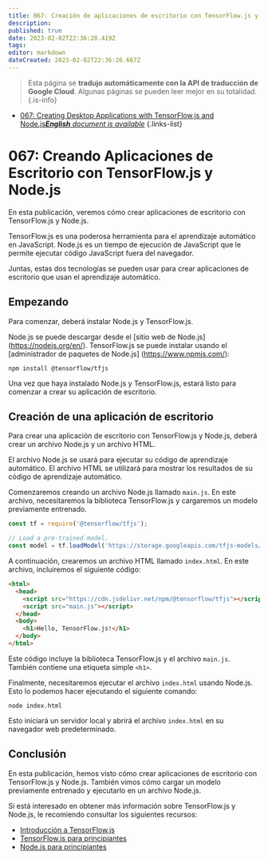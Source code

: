 ```yaml
---
title: 067: Creación de aplicaciones de escritorio con TensorFlow.js y Node.js
description: 
published: true
date: 2023-02-02T22:36:28.419Z
tags: 
editor: markdown
dateCreated: 2023-02-02T22:36:26.667Z
---
```


> Esta página se **tradujo automáticamente con la API de traducción de Google Cloud**.
Algunas páginas se pueden leer mejor en su totalidad.{.is-info}



- [067: Creating Desktop Applications with TensorFlow.js and Node.js***English** document is available*](/en/Knowledge-base/TensorFlow-js/Learning/067-creating-desktop-applications-with-tensorflow-js-and-node-js)
{.links-list}


# 067: Creando Aplicaciones de Escritorio con TensorFlow.js y Node.js

En esta publicación, veremos cómo crear aplicaciones de escritorio con TensorFlow.js y Node.js.

TensorFlow.js es una poderosa herramienta para el aprendizaje automático en JavaScript. Node.js es un tiempo de ejecución de JavaScript que le permite ejecutar código JavaScript fuera del navegador.

Juntas, estas dos tecnologías se pueden usar para crear aplicaciones de escritorio que usan el aprendizaje automático.

## Empezando

Para comenzar, deberá instalar Node.js y TensorFlow.js.

Node.js se puede descargar desde el [sitio web de Node.js] (https://nodejs.org/en/). TensorFlow.js se puede instalar usando el [administrador de paquetes de Node.js] (https://www.npmjs.com/):

```
npm install @tensorflow/tfjs
```

Una vez que haya instalado Node.js y TensorFlow.js, estará listo para comenzar a crear su aplicación de escritorio.

## Creación de una aplicación de escritorio

Para crear una aplicación de escritorio con TensorFlow.js y Node.js, deberá crear un archivo Node.js y un archivo HTML.

El archivo Node.js se usará para ejecutar su código de aprendizaje automático. El archivo HTML se utilizará para mostrar los resultados de su código de aprendizaje automático.

Comenzaremos creando un archivo Node.js llamado `main.js`. En este archivo, necesitaremos la biblioteca TensorFlow.js y cargaremos un modelo previamente entrenado.

```javascript
const tf = require('@tensorflow/tfjs');

// Load a pre-trained model.
const model = tf.loadModel('https://storage.googleapis.com/tfjs-models/tfjs/mobilenet_v1_0.25_224/model.json');
```

A continuación, crearemos un archivo HTML llamado `index.html`. En este archivo, incluiremos el siguiente código:

```html
<html>
  <head>
    <script src="https://cdn.jsdelivr.net/npm/@tensorflow/tfjs"></script>
    <script src="main.js"></script>
  </head>
  <body>
    <h1>Hello, TensorFlow.js!</h1>
  </body>
</html>
```

Este código incluye la biblioteca TensorFlow.js y el archivo `main.js`. También contiene una etiqueta simple `<h1>`.

Finalmente, necesitaremos ejecutar el archivo `index.html` usando Node.js. Esto lo podemos hacer ejecutando el siguiente comando:

```
node index.html
```

Esto iniciará un servidor local y abrirá el archivo `index.html` en su navegador web predeterminado.

## Conclusión

En esta publicación, hemos visto cómo crear aplicaciones de escritorio con TensorFlow.js y Node.js. También vimos cómo cargar un modelo previamente entrenado y ejecutarlo en un archivo Node.js.

Si está interesado en obtener más información sobre TensorFlow.js y Node.js, le recomiendo consultar los siguientes recursos:

- [Introducción a TensorFlow.js](https://js.tensorflow.org/tutorials/getting-started.html)
- [TensorFlow.js para principiantes](https://www.youtube.com/watch?v=HEQDRWMK6yY)
- [Node.js para principiantes](https://www.youtube.com/watch?v=U8XF6AFGqlc)